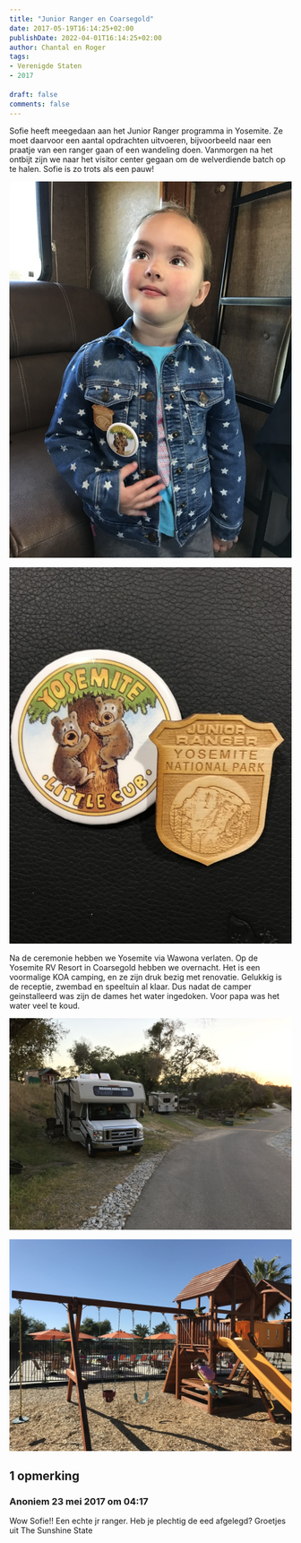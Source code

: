 ```yaml
---
title: "Junior Ranger en Coarsegold"
date: 2017-05-19T16:14:25+02:00
publishDate: 2022-04-01T16:14:25+02:00
author: Chantal en Roger
tags:
- Verenigde Staten
- 2017

draft: false
comments: false
---
```


Sofie heeft meegedaan aan het Junior Ranger programma in Yosemite. Ze moet daarvoor een aantal opdrachten uitvoeren, bijvoorbeeld naar een praatje van een ranger gaan of een wandeling doen. Vanmorgen na het ontbijt zijn we naar het visitor center gegaan om de welverdiende batch op te halen. Sofie is zo trots als een pauw!

![Yosemite NP](./images/IMG_0664[4].jpg)

![Yosemite NP](./images/IMG_0663[4].jpg)

Na de ceremonie hebben we Yosemite via Wawona verlaten. Op de Yosemite RV Resort in Coarsegold hebben we overnacht. Het is een voormalige KOA camping, en ze zijn druk bezig met renovatie. Gelukkig is de receptie, zwembad en speeltuin al klaar. Dus nadat de camper geinstalleerd was zijn de dames het water ingedoken. Voor papa was het water veel te koud.

![Yosemite NP](./images/IMG_0662[4].jpg)

![Yosemite NP](./images/IMG_0657[4].jpg)

## 1 opmerking

### Anoniem 23 mei 2017 om 04:17

Wow Sofie!! Een echte jr ranger. Heb je plechtig de eed afgelegd? Groetjes uit The Sunshine State
